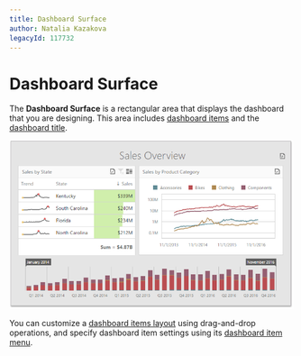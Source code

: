 ```yaml
---
title: Dashboard Surface
author: Natalia Kazakova
legacyId: 117732
---
```

# Dashboard Surface
The **Dashboard Surface** is a rectangular area that displays the dashboard that you are designing. This area includes [dashboard items](../designing-dashboard-items.md) and the [dashboard title](../dashboard-layout/dashboard-title.md).

![wdd-dashboard-surface](../../../images/img125804.png)

You can customize a [dashboard items layout](../dashboard-layout/dashboard-items-layout.md) using drag-and-drop operations, and specify dashboard item settings using its [dashboard item menu](dashboard-item-menu.md).